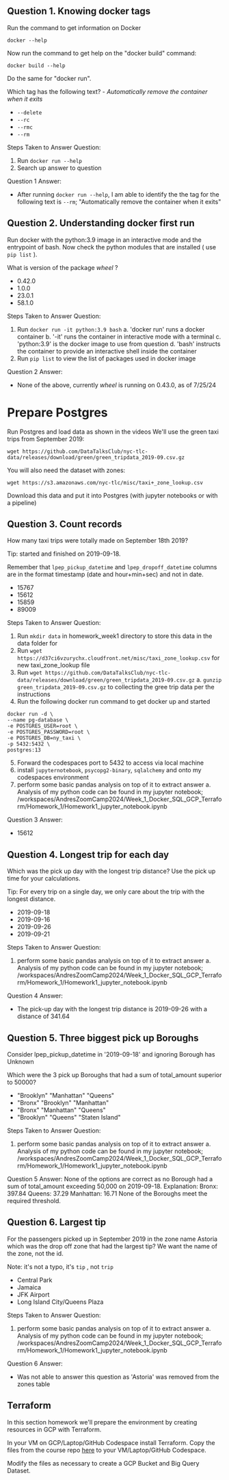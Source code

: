 ## Question 1. Knowing docker tags

Run the command to get information on Docker 

```docker --help```

Now run the command to get help on the "docker build" command:

```docker build --help```

Do the same for "docker run".

Which tag has the following text? - *Automatically remove the container when it exits* 

- `--delete`
- `--rc`
- `--rmc`
- `--rm`

Steps Taken to Answer Question: 
1. Run ```docker run --help```
2. Search up answer to question

Question 1 Answer: 
- After running ```docker run --help```, I am able to identify the the tag for the following text is ```--rm```; "Automatically remove the container when it exits"

## Question 2. Understanding docker first run 

Run docker with the python:3.9 image in an interactive mode and the entrypoint of bash.
Now check the python modules that are installed ( use ```pip list``` ). 

What is version of the package *wheel* ?

- 0.42.0
- 1.0.0
- 23.0.1
- 58.1.0

Steps Taken to Answer Question: 
1. Run ```docker run -it python:3.9 bash```
a. 'docker run' runs a docker container
b. '-it' runs the container in interactive mode with a terminal
c. 'python:3.9' is the docker image to use from question
d. 'bash' instructs the container to provide an interactive shell inside the container
2. Run ```pip list``` to view the list of packages used in docker image

Question 2 Answer: 
- None of the above, currently *wheel* is running on 0.43.0, as of 7/25/24

# Prepare Postgres

Run Postgres and load data as shown in the videos
We'll use the green taxi trips from September 2019:

```wget https://github.com/DataTalksClub/nyc-tlc-data/releases/download/green/green_tripdata_2019-09.csv.gz```

You will also need the dataset with zones:

```wget https://s3.amazonaws.com/nyc-tlc/misc/taxi+_zone_lookup.csv```

Download this data and put it into Postgres (with jupyter notebooks or with a pipeline)


## Question 3. Count records 

How many taxi trips were totally made on September 18th 2019?

Tip: started and finished on 2019-09-18. 

Remember that `lpep_pickup_datetime` and `lpep_dropoff_datetime` columns are in the format timestamp (date and hour+min+sec) and not in date.

- 15767
- 15612
- 15859
- 89009

Steps Taken to Answer Question: 
1. Run ```mkdir data``` in homework_week1 directory to store this data in the data folder for 
2. Run ```wget https://d37ci6vzurychx.cloudfront.net/misc/taxi_zone_lookup.csv``` for new taxi_zone_lookup file
3. Run ```wget https://github.com/DataTalksClub/nyc-tlc-data/releases/download/green/green_tripdata_2019-09.csv.gz```
a. ```gunzip green_tripdata_2019-09.csv.gz``` to collecting the gree trip data per the instructions
4. Run the following docker run command to get docker up and started
```
docker run -d \
--name pg-database \
-e POSTGRES_USER=root \
-e POSTGRES_PASSWORD=root \
-e POSTGRES_DB=ny_taxi \
-p 5432:5432 \
postgres:13
```
5. Forward the codespaces port to 5432 to access via local machine
6. install ```jupyternotebook```, ```psycopg2-binary```, ```sqlalchemy``` and  onto my codespaces environment
7. perform some basic pandas analysis on top of it to extract answer
a. Analysis of my python code can be found in my jupyter notebook; 
    /workspaces/AndresZoomCamp2024/Week_1_Docker_SQL_GCP_Terraform/Homework_1/Homework1_jupyter_notebook.ipynb



Question 3 Answer: 
- 15612

## Question 4. Longest trip for each day

Which was the pick up day with the longest trip distance?
Use the pick up time for your calculations.

Tip: For every trip on a single day, we only care about the trip with the longest distance. 

- 2019-09-18
- 2019-09-16
- 2019-09-26
- 2019-09-21

Steps Taken to Answer Question: 
1. perform some basic pandas analysis on top of it to extract answer
a. Analysis of my python code can be found in my jupyter notebook; 
    /workspaces/AndresZoomCamp2024/Week_1_Docker_SQL_GCP_Terraform/Homework_1/Homework1_jupyter_notebook.ipynb

Question 4 Answer: 
- The pick-up day with the longest trip distance is 2019-09-26 with a distance of 341.64

## Question 5. Three biggest pick up Boroughs

Consider lpep_pickup_datetime in '2019-09-18' and ignoring Borough has Unknown

Which were the 3 pick up Boroughs that had a sum of total_amount superior to 50000?
 
- "Brooklyn" "Manhattan" "Queens"
- "Bronx" "Brooklyn" "Manhattan"
- "Bronx" "Manhattan" "Queens" 
- "Brooklyn" "Queens" "Staten Island"

Steps Taken to Answer Question: 
1. perform some basic pandas analysis on top of it to extract answer
a. Analysis of my python code can be found in my jupyter notebook; 
    /workspaces/AndresZoomCamp2024/Week_1_Docker_SQL_GCP_Terraform/Homework_1/Homework1_jupyter_notebook.ipynb

Question 5 Answer: 
    None of the options are correct as no Borough had a sum of total_amount exceeding 50,000 on 2019-09-18.
    Explanation:
    Bronx: 397.84
    Queens: 37.29
    Manhattan: 16.71
    None of the Boroughs meet the required threshold.

## Question 6. Largest tip

For the passengers picked up in September 2019 in the zone name Astoria which was the drop off zone that had the largest tip?
We want the name of the zone, not the id.

Note: it's not a typo, it's `tip` , not `trip`

- Central Park
- Jamaica
- JFK Airport
- Long Island City/Queens Plaza

Steps Taken to Answer Question: 
1. perform some basic pandas analysis on top of it to extract answer
a. Analysis of my python code can be found in my jupyter notebook; 
    /workspaces/AndresZoomCamp2024/Week_1_Docker_SQL_GCP_Terraform/Homework_1/Homework1_jupyter_notebook.ipynb

Question 6 Answer: 
- Was not able to answer this question as 'Astoria' was removed from the zones table

## Terraform

In this section homework we'll prepare the environment by creating resources in GCP with Terraform.

In your VM on GCP/Laptop/GitHub Codespace install Terraform. 
Copy the files from the course repo
[here](https://github.com/DataTalksClub/data-engineering-zoomcamp/tree/main/01-docker-terraform/1_terraform_gcp/terraform) to your VM/Laptop/GitHub Codespace.

Modify the files as necessary to create a GCP Bucket and Big Query Dataset.